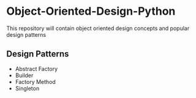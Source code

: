 # Object-Oriented-Design-Python
This repository will contain object oriented design concepts and popular design patterns

## Design Patterns

- Abstract Factory
- Builder
- Factory Method
- Singleton
